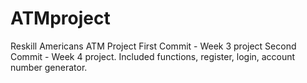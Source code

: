 # ATMproject
Reskill Americans ATM Project
First Commit - Week 3 project
Second Commit - Week 4 project. Included functions, register, login, account number generator. 
